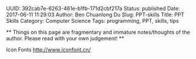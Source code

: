 UUID: 392cab7e-6263-461e-b1fb-171d2cbf217a
Status: published
Date: 2017-06-11 11:29:03
Author: Ben Chuanlong Du
Slug: PPT-skills
Title: PPT Skills
Category: Computer Science
Tags: programming, PPT, skills, tips

**
Things on this page are
fragmentary and immature notes/thoughts of the author.
Please read with your own judgement!
**

Icon Fonts
http://www.iconfont.cn/
